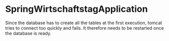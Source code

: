 # SpringWirtschaftstagApplication
Since the database has to create all the tables at the first execution, tomcat tries to connect too quickly and fails.
It therefore needs to be restarted once the database is ready.
